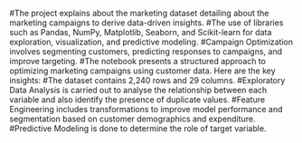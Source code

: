 #The project explains about the marketing dataset detailing about the marketing campaigns to derive data-driven insights.
#The use of libraries such as Pandas, NumPy, Matplotlib, Seaborn, and Scikit-learn for data exploration, visualization, and predictive modeling.
#Campaign Optimization involves segmenting customers, predicting responses to campaigns, and improve targeting.
#The notebook presents a structured approach to optimizing marketing campaigns using customer data. Here are the key insights:
#The dataset contains 2,240 rows and 29 columns.
#Exploratory Data Analysis is carried out to analyse the relationship between each variable and also identify the presence of duplicate values.
#Feature Engineering includes transformations to improve model performance and segmentation based on customer demographics and expenditure.
#Predictive Modeling is done to determine the role of target variable.
